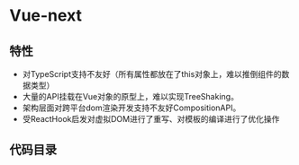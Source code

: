 # Vue-next

## 特性
- 对TypeScript支持不友好（所有属性都放在了this对象上，难以推倒组件的数据类型）
- 大量的API挂载在Vue对象的原型上，难以实现TreeShaking。
- 架构层面对跨平台dom渲染开发支持不友好CompositionAPI。
- 受ReactHook启发对虚拟DOM进行了重写、对模板的编译进行了优化操作

## 代码目录
